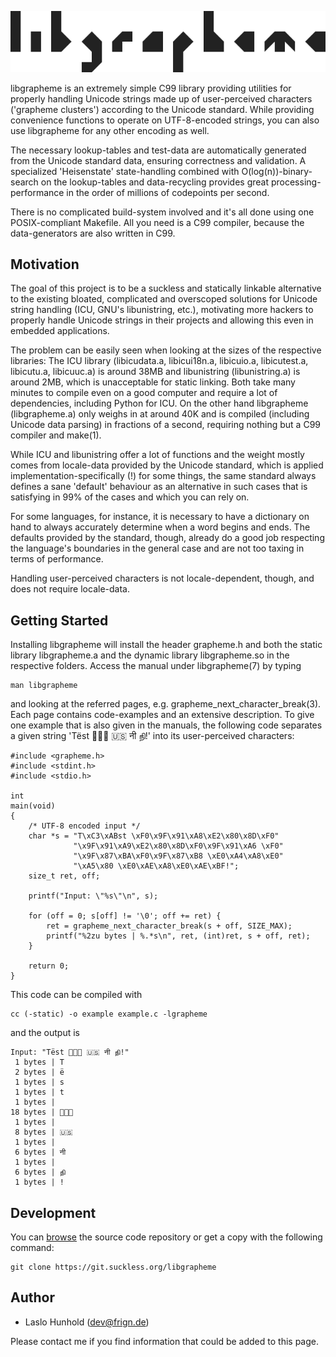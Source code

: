 ![libgrapheme](libgrapheme.svg)

libgrapheme is an extremely simple C99 library providing utilities for
properly handling Unicode strings made up of user-perceived characters
('grapheme clusters') according to the Unicode standard. While providing
convenience functions to operate on UTF-8-encoded strings, you can also
use libgrapheme for any other encoding as well.

The necessary lookup-tables and test-data are automatically generated
from the Unicode standard data, ensuring correctness and validation.
A specialized 'Heisenstate' state-handling combined with
O(log(n))-binary-search on the lookup-tables and data-recycling provides
great processing-performance in the order of millions of codepoints per
second.

There is no complicated build-system involved and it's all done using
one POSIX-compliant Makefile. All you need is a C99 compiler, because
the data-generators are also written in C99.

Motivation
----------
The goal of this project is to be a suckless and statically linkable
alternative to the existing bloated, complicated and overscoped solutions
for Unicode string handling (ICU, GNU's libunistring, etc.), motivating
more hackers to properly handle Unicode strings in their projects and
allowing this even in embedded applications.

The problem can be easily seen when looking at the sizes of the respective
libraries: The ICU library (libicudata.a, libicui18n.a, libicuio.a,
libicutest.a, libicutu.a, libicuuc.a) is around 38MB and libunistring
(libunistring.a) is around 2MB, which is unacceptable for static
linking. Both take many minutes to compile even on a good computer and
require a lot of dependencies, including Python for ICU. On
the other hand libgrapheme (libgrapheme.a) only weighs in at around 40K
and is compiled (including Unicode data parsing) in fractions of a
second, requiring nothing but a C99 compiler and make(1).

While ICU and libunistring offer a lot of functions and the weight mostly
comes from locale-data provided by the Unicode standard, which is applied
implementation-specifically (!) for some things, the same standard always
defines a sane 'default' behaviour as an alternative in such cases that
is satisfying in 99% of the cases and which you can rely on.

For some languages, for instance, it is necessary to have a dictionary
on hand to always accurately determine when a word begins and ends. The
defaults provided by the standard, though, already do a good job
respecting the language's boundaries in the general case and are not too
taxing in terms of performance.

Handling user-perceived characters is not locale-dependent, though, and
does not require locale-data.

Getting Started
---------------
Installing libgrapheme will install the header grapheme.h and both the
static library libgrapheme.a and the dynamic library libgrapheme.so in
the respective folders. Access the manual under libgrapheme(7) by typing

	man libgrapheme

and looking at the referred pages, e.g. grapheme\_next\_character\_break(3).
Each page contains code-examples and an extensive description. To give
one example that is also given in the manuals, the following code
separates a given string 'Tëst 👨‍👩‍👦 🇺🇸 नी நி!'
into its user-perceived characters:

	#include <grapheme.h>
	#include <stdint.h>
	#include <stdio.h>

	int
	main(void)
	{
		/* UTF-8 encoded input */
		char *s = "T\xC3\xABst \xF0\x9F\x91\xA8\xE2\x80\x8D\xF0"
		          "\x9F\x91\xA9\xE2\x80\x8D\xF0\x9F\x91\xA6 \xF0"
		          "\x9F\x87\xBA\xF0\x9F\x87\xB8 \xE0\xA4\xA8\xE0"
		          "\xA5\x80 \xE0\xAE\xA8\xE0\xAE\xBF!";
		size_t ret, off;

		printf("Input: \"%s\"\n", s);

		for (off = 0; s[off] != '\0'; off += ret) {
			ret = grapheme_next_character_break(s + off, SIZE_MAX);
			printf("%2zu bytes | %.*s\n", ret, (int)ret, s + off, ret);
		}

		return 0;
	}

This code can be compiled with

	cc (-static) -o example example.c -lgrapheme

and the output is

	Input: "Tëst 👨‍👩‍👦 🇺🇸 नी நி!"
	 1 bytes | T
	 2 bytes | ë
	 1 bytes | s
	 1 bytes | t
	 1 bytes |  
	18 bytes | 👨‍👩‍👦
	 1 bytes |  
	 8 bytes | 🇺🇸
	 1 bytes |  
	 6 bytes | नी
	 1 bytes |  
	 6 bytes | நி
	 1 bytes | !

Development
-----------
You can [browse](//git.suckless.org/libgrapheme) the source code
repository or get a copy with the following command:

	git clone https://git.suckless.org/libgrapheme

Author
------
* Laslo Hunhold (dev@frign.de)

Please contact me if you find information that could be added to this page.
